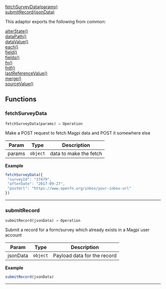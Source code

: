 <dl>
<dt>
    <a href="#fetchsurveydata">fetchSurveyData(params)</a></dt>
<dt>
    <a href="#submitrecord">submitRecord(jsonData)</a></dt>
</dl>


This adaptor exports the following from common:
<dl>
<dt>
    <a href="/adaptors/packages/common-docs#alterstate">alterState()</a>
</dt>
<dt>
    <a href="/adaptors/packages/common-docs#datapath">dataPath()</a>
</dt>
<dt>
    <a href="/adaptors/packages/common-docs#datavalue">dataValue()</a>
</dt>
<dt>
    <a href="/adaptors/packages/common-docs#each">each()</a>
</dt>
<dt>
    <a href="/adaptors/packages/common-docs#field">field()</a>
</dt>
<dt>
    <a href="/adaptors/packages/common-docs#fields">fields()</a>
</dt>
<dt>
    <a href="/adaptors/packages/common-docs#fn">fn()</a>
</dt>
<dt>
    <a href="/adaptors/packages/common-docs#fnif">fnIf()</a>
</dt>
<dt>
    <a href="/adaptors/packages/common-docs#lastreferencevalue">lastReferenceValue()</a>
</dt>
<dt>
    <a href="/adaptors/packages/common-docs#merge">merge()</a>
</dt>
<dt>
    <a href="/adaptors/packages/common-docs#sourcevalue">sourceValue()</a>
</dt></dl>

## Functions
### fetchSurveyData

<p><code>fetchSurveyData(params) ⇒ Operation</code></p>

Make a POST request to fetch Magpi data and POST it somewhere else


| Param | Type | Description |
| --- | --- | --- |
| params | <code>object</code> | data to make the fetch |


**Example**
```js
fetchSurveyData({
 "surveyId": "37479",
 "afterDate": "2017-09-27",
 "postUrl": "https://www.openfn.org/inbox/your-inbox-url"
})
```

* * *

### submitRecord

<p><code>submitRecord(jsonData) ⇒ Operation</code></p>

Submit a record for a form/survey which already exists in a Magpi user account


| Param | Type | Description |
| --- | --- | --- |
| jsonData | <code>object</code> | Payload data for the record |


**Example**
```js
submitRecord(jsonData)
```

* * *



